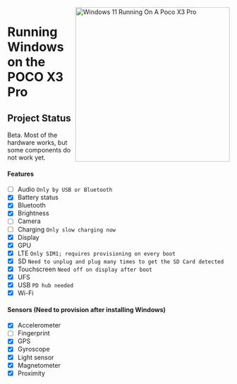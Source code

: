 <img align="right" src="https://github.com/wormstest/src_vayu_windows/blob/main/2Poco X3 Pro Windows.png" width="350" alt="Windows 11 Running On A Poco X3 Pro">


# Running Windows on the POCO X3 Pro

## Project Status

Beta. Most of the hardware works, but some components do not work yet.

#### Features

- [ ] Audio ```Only by USB or Bluetooth```
- [x] Battery status
- [x] Bluetooth
- [x] Brightness
- [ ] Camera
- [ ] Charging ```Only slow charging now```
- [x] Display
- [x] GPU
- [x] LTE ```Only SIM1; requires provisioning on every boot```
- [x] SD ```Need to unplug and plug many times to get the SD Card detected```
- [x] Touchscreen ```Need off on display after boot```
- [x] UFS
- [x] USB ```PD hub needed```
- [x] Wi-Fi

#### Sensors (Need to provision after installing Windows)
- [x] Accelerometer
- [ ] Fingerprint
- [x] GPS
- [x] Gyroscope
- [x] Light sensor
- [x] Magnetometer
- [x] Proximity
